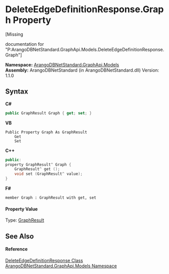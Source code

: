 # DeleteEdgeDefinitionResponse.Graph Property 
 

\[Missing <summary> documentation for "P:ArangoDBNetStandard.GraphApi.Models.DeleteEdgeDefinitionResponse.Graph"\]

**Namespace:**&nbsp;<a href="6fb2338d-d8f7-f9c1-2056-1702fe9bf954">ArangoDBNetStandard.GraphApi.Models</a><br />**Assembly:**&nbsp;ArangoDBNetStandard (in ArangoDBNetStandard.dll) Version: 1.1.0

## Syntax

**C#**<br />
``` C#
public GraphResult Graph { get; set; }
```

**VB**<br />
``` VB
Public Property Graph As GraphResult
	Get
	Set
```

**C++**<br />
``` C++
public:
property GraphResult^ Graph {
	GraphResult^ get ();
	void set (GraphResult^ value);
}
```

**F#**<br />
``` F#
member Graph : GraphResult with get, set

```


#### Property Value
Type: <a href="7fc2f65d-cefa-6ec0-9e02-616479096054">GraphResult</a>

## See Also


#### Reference
<a href="679e85e8-5404-d8ed-fe35-1c509178e6c0">DeleteEdgeDefinitionResponse Class</a><br /><a href="6fb2338d-d8f7-f9c1-2056-1702fe9bf954">ArangoDBNetStandard.GraphApi.Models Namespace</a><br />